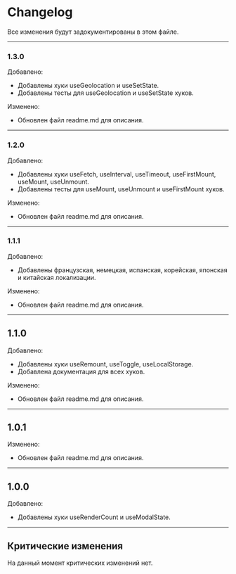 # Changelog

Все изменения будут задокументированы в этом файле.

---

### 1.3.0
Добавлено:
- Добавлены хуки useGeolocation и useSetState.
- Добавлены тесты для useGeolocation и useSetState хуков.

Изменено:
- Обновлен файл readme.md для описания.

---

### 1.2.0
Добавлено:
- Добавлены хуки useFetch, useInterval, useTimeout, useFirstMount, useMount, useUnmount.
- Добавлены тесты для useMount, useUnmount и useFirstMount хуков.

Изменено:
- Обновлен файл readme.md для описания.

---

### 1.1.1
Добавлено:
- Добавлены французская, немецкая, испанская, корейская, японская и китайская локализации.

Изменено:
- Обновлен файл readme.md для описания.

---

## 1.1.0
Добавлено:
- Добавлены хуки useRemount, useToggle, useLocalStorage.
- Добавлена документация для всех хуков.

Изменено:
- Обновлен файл readme.md для описания.

---

## 1.0.1
Изменено:
- Обновлен файл readme.md для описания.

---

## 1.0.0
Добавлено:
- Добавлены хуки useRenderCount и useModalState.

---

## Критические изменения

На данный момент критических изменений нет.
